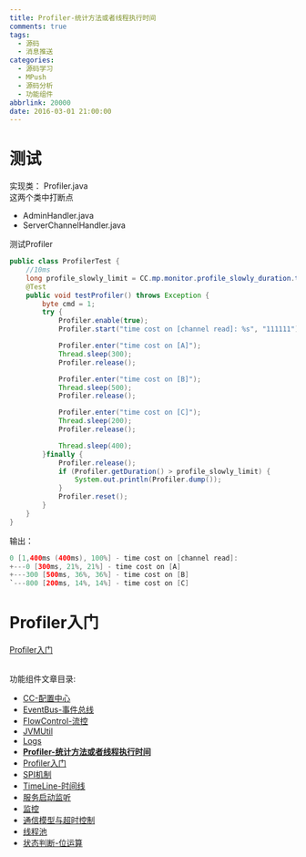 ```yaml
---
title: Profiler-统计方法或者线程执行时间
comments: true
tags:
  - 源码
  - 消息推送
categories:
  - 源码学习
  - MPush
  - 源码分析
  - 功能组件
abbrlink: 20000
date: 2016-03-01 21:00:00
---
```


# 测试
实现类： Profiler.java  
这两个类中打断点    
* AdminHandler.java  
* ServerChannelHandler.java  

测试Profiler
```java
public class ProfilerTest {
    //10ms
    long profile_slowly_limit = CC.mp.monitor.profile_slowly_duration.toMillis();
    @Test
    public void testProfiler() throws Exception {
        byte cmd = 1;
        try {
            Profiler.enable(true);
            Profiler.start("time cost on [channel read]: %s", "111111");

            Profiler.enter("time cost on [A]");
            Thread.sleep(300);
            Profiler.release();

            Profiler.enter("time cost on [B]");
            Thread.sleep(500);
            Profiler.release();

            Profiler.enter("time cost on [C]");
            Thread.sleep(200);
            Profiler.release();

            Thread.sleep(400);
        }finally {
            Profiler.release();
            if (Profiler.getDuration() > profile_slowly_limit) {
                System.out.println(Profiler.dump());
            }
            Profiler.reset();
        }
    }
}
```

输出：
```java
0 [1,400ms (400ms), 100%] - time cost on [channel read]:
+---0 [300ms, 21%, 21%] - time cost on [A]
+---300 [500ms, 36%, 36%] - time cost on [B]
`---800 [200ms, 14%, 14%] - time cost on [C]
```

# Profiler入门

[Profiler入门](../Profiler入门)

<br>
 功能组件文章目录:

* [CC-配置中心](../CC-配置中心)
* [EventBus-事件总线](../EventBus-事件总线)
* [FlowControl-流控](../FlowControl-流控)
* [JVMUtil](../JVMUtil)
* [Logs](../Logs)
* **[Profiler-统计方法或者线程执行时间](../Profiler-统计方法或者线程执行时间)**
* [Profiler入门](../Profiler入门)
* [SPI机制](../SPI机制)
* [TimeLine-时间线](../TimeLine-时间线)
* [服务启动监听](../服务启动监听)
* [监控](../监控)
* [通信模型与超时控制](../通信模型与超时控制)
* [线程池](../线程池)
* [状态判断-位运算](../状态判断-位运算)
